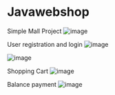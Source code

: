 # Javawebshop

Simple Mall Project
![image](https://github.com/skyrimgo/Javawebshop/tree/master/pic/commodity.png)


User registration and login
![image](https://github.com/skyrimgo/Javawebshop/tree/master/pic/login.png)

![image](https://github.com/skyrimgo/Javawebshop/tree/master/pic/register.png)


Shopping Cart
![image](https://github.com/skyrimgo/Javawebshop/tree/master/pic/commodity_detail.png)


Balance payment
![image](https://github.com/skyrimgo/Javawebshop/tree/master/pic/pay.png)






